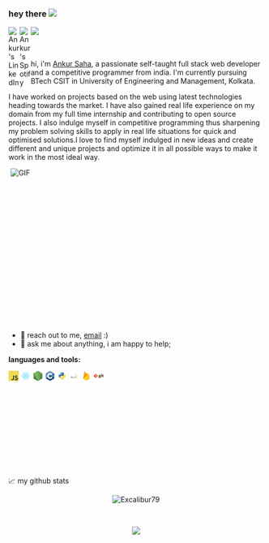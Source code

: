 ### hey there <img src="https://media.giphy.com/media/hvRJCLFzcasrR4ia7z/giphy.gif" width="25px">

<a href="https://www.linkedin.com/in/ankur-saha/">
  <img align="left" alt="Ankur's LinkedIn" width="22px" src="https://raw.githubusercontent.com/peterthehan/peterthehan/master/assets/linkedin.svg" />
</a>
<a href="https://open.spotify.com/playlist/2btM770Kfyl46ictoZD8rq?si=94d03d662bc748b6">
  <img align="left" alt="Ankur's Spotify" width="22px" src="https://raw.githubusercontent.com/peterthehan/peterthehan/master/assets/spotify.svg" />
</a>

![](https://visitor-badge.glitch.me/badge?page_id=Excalibur79.Excalibur79)

<br />

hi, i'm [Ankur Saha](https://ankur-saha.netlify.app/), a passionate self-taught full stack web developer and a competitive programmer from india. I'm currently pursuing BTech CSIT in University of Engineering and Management, Kolkata.

I have worked on projects based on the web using latest technologies heading towards the market. I have also gained real life experience on my domain from my full time internship and contributing to open source projects. I also indulge myself in competitive programming thus sharpening my problem solving skills to apply in real life situations for quick and optimised solutions.I love to find myself indulged in new ideas and create different and unique projects and optimize it in all possible ways to make it work in the most ideal way.

  <img align="right" alt="GIF" src="https://github.com/abhisheknaiidu/abhisheknaiidu/blob/master/code.gif?raw=true" width="500" height="320" />
  
- 💼 reach out to me, [email](mailto:ankursaharock@gmail.com) :)
- 💬 ask me about anything, i am happy to help;

**languages and tools:**

<code><img height="20" src="https://raw.githubusercontent.com/github/explore/80688e429a7d4ef2fca1e82350fe8e3517d3494d/topics/javascript/javascript.png"></code>
<code><img height="20" src="https://raw.githubusercontent.com/github/explore/80688e429a7d4ef2fca1e82350fe8e3517d3494d/topics/react/react.png"></code>
<code><img height="20" src="https://raw.githubusercontent.com/github/explore/80688e429a7d4ef2fca1e82350fe8e3517d3494d/topics/nodejs/nodejs.png"></code>
<code><img height="20" src="https://raw.githubusercontent.com/github/explore/80688e429a7d4ef2fca1e82350fe8e3517d3494d/topics/cpp/cpp.png"></code>
<code><img height="20" src="https://raw.githubusercontent.com/github/explore/80688e429a7d4ef2fca1e82350fe8e3517d3494d/topics/python/python.png"></code>
<code><img height="20" src="https://raw.githubusercontent.com/github/explore/80688e429a7d4ef2fca1e82350fe8e3517d3494d/topics/mysql/mysql.png"></code>
<code><img height="20" src="https://raw.githubusercontent.com/github/explore/80688e429a7d4ef2fca1e82350fe8e3517d3494d/topics/firebase/firebase.png"></code>
<code><img height="20" src="https://raw.githubusercontent.com/github/explore/80688e429a7d4ef2fca1e82350fe8e3517d3494d/topics/git/git.png"></code>

<br/>
<br/>
<br/>
<br/>
<br/>
<br/>
<br/>
<br/>
<br/>
<br/>
📈 my github stats
<br/>

<p align="center"> <img src="https://github-readme-stats.vercel.app/api?username=Excalibur79&show_icons=true&theme=gotham" alt="Excalibur79" /></p>

<br>

<p align="center"><img src="https://github-readme-stats-mu-dusky.vercel.app/api/top-langs/?username=Excalibur79&layout=compact&langs_count=8&theme=great-gatsby"/></p>
<!-- [![Top Langs]()](https://gitstats.me/Excalibur79) -->
